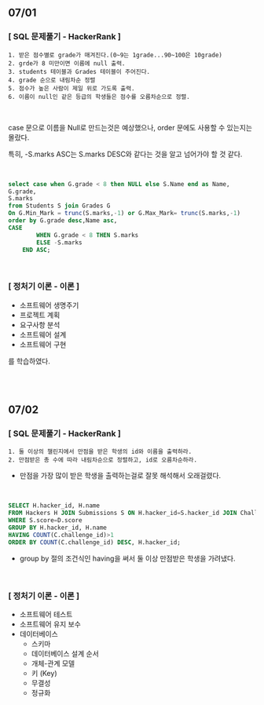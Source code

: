 ## 07/01
### [ SQL 문제풀기 - HackerRank ]
```
1. 받은 점수별로 grade가 매겨진다.(0~9는 1grade...90~100은 10grade)
2. grde가 8 미만이면 이름에 null 출력.
3. students 테이블과 Grades 테이블이 주어진다.
4. grade 순으로 내림차순 정렬
5. 점수가 높은 사람이 제일 위로 가도록 출력.
6. 이름이 null인 같은 등급의 학생들은 점수를 오름차순으로 정렬.
```

<br>

case 문으로 이름을 Null로 만드는것은 예상했으나, order 문에도 사용할 수 있는지는 몰랐다.

특히, -S.marks ASC는 S.marks DESC와 같다는 것을 알고 넘어가야 할 것 같다. 

<br>

```SQL
select case when G.grade < 8 then NULL else S.Name end as Name,
G.grade,
S.marks
from Students S join Grades G
On G.Min_Mark = trunc(S.marks,-1) or G.Max_Mark= trunc(S.marks,-1)
order by G.grade desc,Name asc,
CASE 
        WHEN G.grade < 8 THEN S.marks 
        ELSE -S.marks 
    END ASC;
```

<br>

### [ 정처기 이론 - 이론 ]
- 소프트웨어 생명주기
- 프로젝트 계획
- 요구사항 분석
- 소프트웨어 설계
- 소프트웨어 구현

를 학습하였다.

<br>
<br>

## 07/02
### [ SQL 문제풀기 - HackerRank ]
```
1. 둘 이상의 챌린지에서 만점을 받은 학생의 id와 이름을 출력하라.
2. 만점받은 총 수에 따라 내림차순으로 정렬하고, id로 오름차순하라.
```
- 만점을 가장 많이 받은 학생을 출력하는걸로 잘못 해석해서 오래걸렸다.

<br>

```sql
SELECT H.hacker_id, H.name
FROM Hackers H JOIN Submissions S ON H.hacker_id=S.hacker_id JOIN Challenges C ON S.challenge_id=C.challenge_id JOIN Difficulty D ON C.difficulty_level=D.difficulty_level
WHERE S.score=D.score
GROUP BY H.hacker_id, H.name
HAVING COUNT(C.challenge_id)>1
ORDER BY COUNT(C.challenge_id) DESC, H.hacker_id;
```
- group by 절의 조건식인 having을 써서 둘 이상 만점받은 학생을 가려냈다. 

<br>

### [ 정처기 이론 - 이론 ]
- 소프트웨어 테스트
- 소프트웨어 유지 보수
- 데이터베이스
    - 스키마
    - 데이터베이스 설계 순서
    - 개체-관계 모델
    - 키 (Key)
    - 무결성
    - 정규화